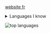 [website fr](https://iammoltony.github.io)

<details>
  <summary>Languages I know</summary>
  <ul>
    <li>C++ (fluent)</li>
    <li>C (fluent)</li>
    <li>Java (fluent)</li>
    <li>C# (fluent)</li>
    <li>Python (fluent)</li>
    <li>JavaScript (fluent)</li>
    <li>TypeScript (fluent)</li>
    <li>PHP (fluent)</li>
    <li>Visual Basic (fluent)</li>
    <li>Julia (fluent)</li>li>
    <li>Rust (beginner level)</li>
    <li>Go (fluent)</li>
  </ul>
</details>

![top languages](https://github-readme-stats.vercel.app/api/top-langs/?username=IAmMoltony&layout=pie)
